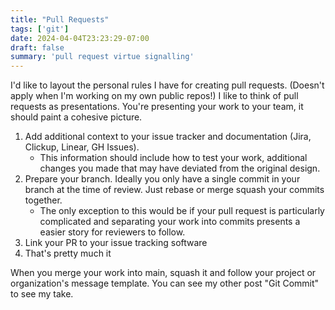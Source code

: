 ```yaml
---
title: "Pull Requests"
tags: ['git']
date: 2024-04-04T23:23:29-07:00
draft: false
summary: 'pull request virtue signalling'
---
```


I'd like to layout the personal rules I have for creating pull requests. (Doesn't apply
when I'm working on my own public repos!) I like to think of pull requests as 
presentations. You're presenting your work to your team, it should paint a cohesive
picture.

1. Add additional context to your issue tracker and documentation (Jira, Clickup, Linear, GH Issues).
    - This information should include how to test your work, additional changes you made
    that may have deviated from the original design.
1. Prepare your branch. Ideally you only have a single commit in your branch at the 
time of review. Just rebase or merge squash your commits together.
    - The only exception to this would be if your pull request is particularly complicated
    and separating your work into commits presents a easier story for reviewers to follow.
1. Link your PR to your issue tracking software 
1. That's pretty much it

When you merge your work into main, squash it and follow your project or organization's
message template. You can see my other post "Git Commit" to see my take.

